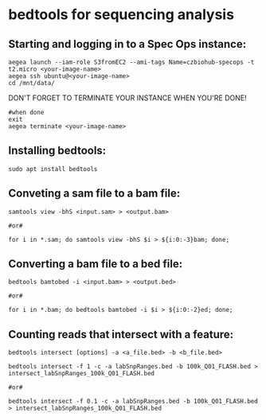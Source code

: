 # bedtools for sequencing analysis

## Starting and logging in to a Spec Ops instance:

```
aegea launch --iam-role S3fromEC2 --ami-tags Name=czbiohub-specops -t t2.micro <your-image-name>
aegea ssh ubuntu@<your-image-name>
cd /mnt/data/

```
DON'T FORGET TO TERMINATE YOUR INSTANCE WHEN YOU'RE DONE!

```
#when done
exit
aegea terminate <your-image-name>
```


## Installing bedtools:
```
sudo apt install bedtools
```

## Conveting a sam file to a bam file:

```
samtools view -bhS <input.sam> > <output.bam>

#or#

for i in *.sam; do samtools view -bhS $i > ${i:0:-3}bam; done;
```
## Converting a bam file to a bed file:
```
bedtools bamtobed -i <input.bam> > <output.bed>

#or#

for i in *.bam; do bedtools bamtobed -i $i > ${i:0:-2}ed; done;
```

## Counting reads that intersect with a feature:
```
bedtools intersect [options] -a <a_file.bed> -b <b_file.bed>

bedtools intersect -f 1 -c -a labSnpRanges.bed -b 100k_Q01_FLASH.bed > intersect_labSnpRanges_100k_Q01_FLASH.bed

#or#

bedtools intersect -f 0.1 -c -a labSnpRanges.bed -b 100k_Q01_FLASH.bed > intersect_labSnpRanges_100k_Q01_FLASH.bed
```


